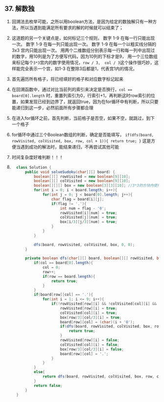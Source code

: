 ## 37. 解数独

1. 回溯法去枚举可能，之所以用boolean方法，是因为给定的数独解只有一种方法，所以当遇到能满足所有要求的解的时候就可以结束了；

2. 这道题的另一个关键点是，如何标记三个规则，
						数字 1-9 在每一行只能出现一次。
						数字 1-9 在每一列只能出现一次。
						数字 1-9 在每一个以粗实线分隔的 3x3 宫内只能出现一次。
		 用两个二维数组分别表示每一行和每一列中出现过的数字，用10列是为了方便写代码，因为10列的下标才是9，
		 用一个三位数组来标记每个`3*3`宫内的数字使用情况，`row / 3,  col / 3`这个操作很巧妙，这样能完全表示一个宫，如1-3 在整除3后都是1，代表宫1内的情况，
	
3. 首先遍历所有格子，将已经填好的格子和对应数字标记起来

4. 在回溯函数中，通过对比当前列的索引来决定是否换行，`col == board[0].length` 时，重置列索引为0，行索引+1，再判断这时row索引的位置，如果发现已经到边界了，就返回true，因为在for循环中有判断，所以只要能递归到这一步，必然前面所有步骤都合理

5. 在进入for循环之前，首先判断，当前格子是否空，如果不空，就跳过，到下一个格子

6. for循环中通过三个Boolean数组的判断，确定是否能填写，
		 `if(dfs(board, rowVisited, colVisited, box, row, col + 1)){
                        return true;
                    }`
						这是方便当遇到成功的解法时，能结束递归，不再尝试其他可能
	
7. 时间复杂度好难判断！！！

8. ```java
     class Solution {
         public void solveSudoku(char[][] board) {
             boolean[][] rowVisited = new boolean[9][10];
             boolean[][] colVisited = new boolean[9][10];
             boolean[][][] box = new boolean[3][3][10]; //3*3的方块内使用过的数字
             for(int i = 0; i < board.length; i++){
                 for(int j = 0; j < board[0].length; j++){
                     char flag = board[i][j];
                     if(flag != '.'){
                         int num = flag - '0';
                         rowVisited[i][num] = true;
                         colVisited[j][num] = true;
                         box[i/3][j/3][num] = true;
                     }
                 }
             }
     
             dfs(board, rowVisited, colVisited, box, 0, 0);
         }
     
         private boolean dfs(char[][] board, boolean[][] rowVisited, boolean[][] colVisited, boolean[][][] box, int row, int col){
             if(col == board[0].length){
                 col = 0;
                 row++;
                 if(row == board.length){
                     return true;
                 }
             }
             if(board[row][col] == '.'){
                 for(int i = 1; i <= 9; i++){
                     if(!rowVisited[row][i] && !colVisited[col][i] && !box[row/3][col/3][i]){
                         rowVisited[row][i] = true;
                         colVisited[col][i] = true;
                         box[row/3][col/3][i] = true;
                         board[row][col] = (char)(i + '0');
                         if(dfs(board, rowVisited, colVisited, box, row, col + 1)){
                             return true;
                         }
                         rowVisited[row][i] = false;
                         colVisited[col][i] = false;
                         box[row/3][col/3][i] = false;
                         board[row][col] = '.';
                     }
                 }
             }
             else{
                 return dfs(board, rowVisited, colVisited, box, row, col + 1);
             }
             return false;
         }
     }
     ```

     

